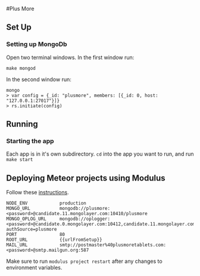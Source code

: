 #Plus More

## Set Up

### Setting up MongoDb

Open two terminal windows.
In the first window run:

    make mongod

In the second window run:

	mongo
	> var config = {_id: "plusmore", members: [{_id: 0, host: "127.0.0.1:27017"}]}
	> rs.initiate(config)

## Running

### Starting the app
Each app is in it's own subdirectory. ```cd``` into the app you want to run, and run ```make start```

## Deploying Meteor projects using Modulus

Follow these [instructions](https://modulus.io/codex/meteor_apps).

	NODE_ENV			production
	MONGO_URL			mongodb://plusmore:<password>@candidate.11.mongolayer.com:10410/plusmore
	MONGO_OPLOG_URL		mongodb://oplogger:<password>@candidate.0.mongolayer.com:10412,candidate.11.mongolayer.com:10410/local?authSource=plusmore
	PORT				80
	ROOT_URL			{{urlFromSetup}}
	MAIL_URL			smtp://postmaster%40plusmoretablets.com:<password>@smtp.mailgun.org:587

Make sure to run ```modulus project restart``` after any changes to environment variables.
